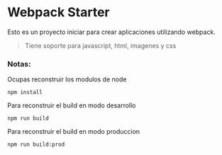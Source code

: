 # Webpack Starter

Esto es un proyecto iniciar para crear aplicaciones utilizando webpack.

> Tiene soporte para javascript, html, imagenes y css

### Notas:
Ocupas reconstruir los modulos de node

```
npm install
```

Para reconstruir el build en modo desarrollo

```
npm run build
```

Para reconstruir el build en modo produccion

```
npm run build:prod
```